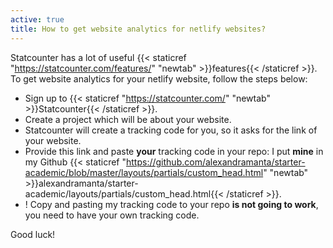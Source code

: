 ```yaml
---
active: true
title: How to get website analytics for netlify websites?
---
```

Statcounter has a lot of useful {{< staticref "https://statcounter.com/features/" "newtab" >}}features{{< /staticref >}}. To get website analytics for your netlify website, follow the steps below:
- Sign up to {{< staticref "https://statcounter.com/" "newtab" >}}Statcounter{{< /staticref >}}.
- Create a project which will be about your website.
- Statcounter will create a tracking code for you, so it asks for the link of your website.
- Provide this link and paste **your** tracking code in your repo: I put **mine** in my Github {{< staticref "https://github.com/alexandramanta/starter-academic/blob/master/layouts/partials/custom_head.html" "newtab" >}}alexandramanta/starter-academic/layouts/partials/custom_head.html{{< /staticref >}}. 
- ! Copy and pasting my tracking code to your repo **is not going to work**, you need to have your own tracking code.

Good luck!
